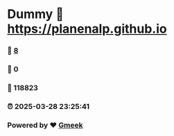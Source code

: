 # Dummy :link: https://planenalp.github.io 
### :page_facing_up: [8](https://planenalp.github.io/tag.html) 
### :speech_balloon: 0 
### :hibiscus: 118823 
### :alarm_clock: 2025-03-28 23:25:41 
### Powered by :heart: [Gmeek](https://github.com/Meekdai/Gmeek)
